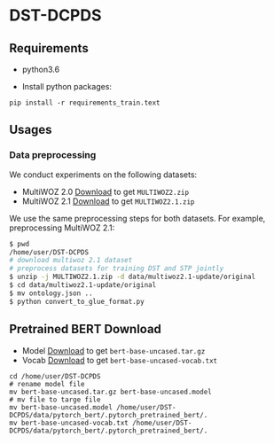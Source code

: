 # DST-DCPDS

## Requirements

* python3.6

* Install python packages:
~~~
pip install -r requirements_train.text
~~~

## Usages
### Data preprocessing
We conduct experiments on the following datasets:

* MultiWOZ 2.0 [Download](https://www.repository.cam.ac.uk/bitstream/handle/1810/280608/MULTIWOZ2.zip?sequence=3&isAllowed=y) to get `MULTIWOZ2.zip`
* MultiWOZ 2.1 [Download](https://www.repository.cam.ac.uk/bitstream/handle/1810/294507/MULTIWOZ2.1.zip?sequence=1&isAllowed=y) to get `MULTIWOZ2.1.zip`

We use the same preprocessing steps for both datasets. For example, preprocessing MultiWOZ 2.1:
```bash
$ pwd
/home/user/DST-DCPDS
# download multiwoz 2.1 dataset
# preprocess datasets for training DST and STP jointly
$ unzip -j MULTIWOZ2.1.zip -d data/multiwoz2.1-update/original
$ cd data/multiwoz2.1-update/original
$ mv ontology.json ..
$ python convert_to_glue_format.py
```

## Pretrained BERT Download
 * Model [Download](https://s3.amazonaws.com/models.huggingface.co/bert/bert-base-uncased.tar.gz) to get `bert-base-uncased.tar.gz`
 * Vocab [Download](https://s3.amazonaws.com/models.huggingface.co/bert/bert-base-uncased-vocab.txt) to get `bert-base-uncased-vocab.txt`
```
cd /home/user/DST-DCPDS
# rename model file
mv bert-base-uncased.tar.gz bert-base-uncased.model
# mv file to targe file
mv bert-base-uncased.model /home/user/DST-DCPDS/data/pytorch_bert/.pytorch_pretrained_bert/.
mv bert-base-uncased-vocab.txt /home/user/DST-DCPDS/data/pytorch_bert/.pytorch_pretrained_bert/.
```
  
